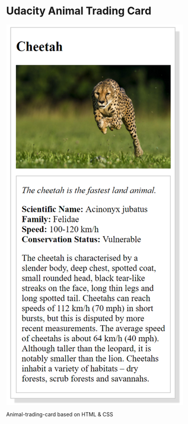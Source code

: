 # Udacity Animal Trading Card

![CheetahCard](https://github.com/ranjans79/udacity-animal-trading-card/blob/master/animal-trading-card_cheetah.png)

Animal-trading-card based on HTML &amp; CSS
